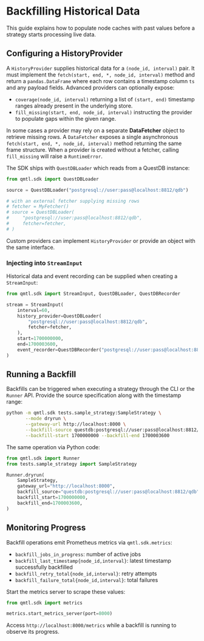 # Backfilling Historical Data

This guide explains how to populate node caches with past values before a strategy starts processing live data.

## Configuring a HistoryProvider

A `HistoryProvider` supplies historical data for a `(node_id, interval)` pair. It
must implement the `fetch(start, end, *, node_id, interval)` method and return a
`pandas.DataFrame` where each row contains a timestamp column `ts` and any
payload fields.  Advanced providers can optionally expose:

- `coverage(node_id, interval)` returning a list of `(start, end)` timestamp
  ranges already present in the underlying store.
- `fill_missing(start, end, node_id, interval)` instructing the provider to
  populate gaps within the given range.

In some cases a provider may rely on a separate **DataFetcher** object to
retrieve missing rows.  A `DataFetcher` exposes a single asynchronous
`fetch(start, end, *, node_id, interval)` method returning the same frame
structure.  When a provider is created without a fetcher, calling
`fill_missing` will raise a `RuntimeError`.

The SDK ships with `QuestDBLoader` which reads from a QuestDB instance:

```python
from qmtl.sdk import QuestDBLoader

source = QuestDBLoader("postgresql://user:pass@localhost:8812/qdb")

# with an external fetcher supplying missing rows
# fetcher = MyFetcher()
# source = QuestDBLoader(
#     "postgresql://user:pass@localhost:8812/qdb",
#     fetcher=fetcher,
# )
```

Custom providers can implement `HistoryProvider` or provide an object with the same interface.

### Injecting into `StreamInput`

Historical data and event recording can be supplied when creating a `StreamInput`:

```python
from qmtl.sdk import StreamInput, QuestDBLoader, QuestDBRecorder

stream = StreamInput(
    interval=60,
    history_provider=QuestDBLoader(
        "postgresql://user:pass@localhost:8812/qdb",
        fetcher=fetcher,
    ),
    start=1700000000,
    end=1700003600,
    event_recorder=QuestDBRecorder("postgresql://user:pass@localhost:8812/qdb"),
)
```

## Running a Backfill

Backfills can be triggered when executing a strategy through the CLI or the `Runner` API. Provide the source specification along with the timestamp range:

```bash
python -m qmtl.sdk tests.sample_strategy:SampleStrategy \
       --mode dryrun \
       --gateway-url http://localhost:8000 \
       --backfill-source questdb:postgresql://user:pass@localhost:8812/qdb \
       --backfill-start 1700000000 --backfill-end 1700003600
```

The same operation via Python code:

```python
from qmtl.sdk import Runner
from tests.sample_strategy import SampleStrategy

Runner.dryrun(
    SampleStrategy,
    gateway_url="http://localhost:8000",
    backfill_source="questdb:postgresql://user:pass@localhost:8812/qdb",
    backfill_start=1700000000,
    backfill_end=1700003600,
)
```

## Monitoring Progress

Backfill operations emit Prometheus metrics via `qmtl.sdk.metrics`:

- `backfill_jobs_in_progress`: number of active jobs
- `backfill_last_timestamp{node_id,interval}`: latest timestamp successfully backfilled
- `backfill_retry_total{node_id,interval}`: retry attempts
- `backfill_failure_total{node_id,interval}`: total failures

Start the metrics server to scrape these values:

```python
from qmtl.sdk import metrics

metrics.start_metrics_server(port=8000)
```

Access `http://localhost:8000/metrics` while a backfill is running to observe its progress.

